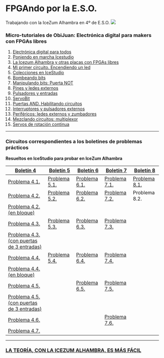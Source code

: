 # FPGAndo por la E.S.O.
Trabajando con la IceZum Alhambra en 4º de E.S.O.
![](http://fpgawars.github.io/img/projects/icezum.png)

### Micro-tutoriales de ObiJuan: **Electrónica digital para makers con FPGAs libres**
1. [Electrónica digital para todos](https://youtu.be/R59Q-MwFbM8)
2. [Poniendo en marcha Icestudio](https://youtu.be/ELQLphztOjQ)
3. [La Icezum Alhambra y otras placas con FPGAs libres](https://youtu.be/X0tTh7tYOZg)
4. [Mi primer circuito. Encendiendo un led](https://youtu.be/1y5nwX6fGP4)
5. [Colecciones en IceStudio](https://youtu.be/BK0U7Hm-HII)
6. [Bombeando bits](https://youtu.be/3IcehX7UmIo)
7. [Manipulando bits: Puerta NOT](https://youtu.be/xgdiBnzz4XQ)
8. [Pines y ledes externos](https://youtu.be/aWXtGDKhGVk)
9. [Pulsadores y entradas](https://youtu.be/7LOdYJt077M)
10. [ServoBit](https://youtu.be/l1p-S1jtcP0)
11. [Puertas AND. Habilitando circuitos](https://youtu.be/C9ZmECWfDfQ)
12. [Interruptores y pulsadores externos](https://youtu.be/8UhAs8vLDq0)
13. [Periféricos: ledes externos y zumbadores](https://youtu.be/AoPO-AXYeWk)
14. [Mezclando circuitos: multiplexor](https://youtu.be/VqJVGluqPE8)
15. [Servos de rotación continua](https://youtu.be/UGgvU4KXs3Q)


---

### Circuitos correspondientes a los boletines de problemas prácticos
**Resueltos en IceStudio para probar en IceZum Alhambra**

[Boletín 4](problemas/boletínED4.pdf)  | [Boletín 5](problemas/boletínED5.pdf)  | [Boletín 6](problemas/boletínED6.pdf)  | [Boletín 7](problemas/boletínED7.pdf) | [Boletín 8](problemas/boletínED8.pdf)
--|---|---|--|--|
[Problema 4.1.](problemas/Ejercicio41.ice)  | [Problema 5.1.](problemas/Ejercicio51.ice)  | [Problema 6.1.](problemas/Ejercicio61.ice)   | [Problema 7.1.](problemas/Ejercicio71.ice) | [Problema 8.1.](problemas/Ejercicio81.ice)
[Problema 4.2.](problemas/Ejercicio42.ice)  | [Problema 5.2.](problemas/Ejercicio52.ice)  | [Problema 6.2.](problemas/Ejercicio62.ice)  |  [Problema 7.2.](problemas/Ejercicio72.ice)| Problema 8.2.
[Problema 4.2. (en bloque)](problemas/Ejercicio42Bloque.ice)  |   |   |   |
[Problema 4.3.](problemas/Ejercicio43.ice)  | [Problema 5.3.](problemas/Ejercicio53.ice)  |[Problema 6.3.](problemas/Ejercicio63.ice)   |  [Problema 7.3.](problemas/Ejercicio73.ice)|
[Problema 4.3. (con puertas de 3 entradas)](problemas/Ejercicio43B.ice)|   |   |   |
[Problema 4.4.](problemas/Ejercicio44.ice)  | [Problema 5.4.](problemas/Ejercicio54.ice)  |[Problema 6.4.](problemas/Ejercicio64.ice)   | [Problema 7.4.](problemas/Ejercicio74.ice) |
[Problema 4.4. (en bloque)](problemas/Ejercicio44Bloque.ice)  |  |  |  |
[Problema 4.5.](problemas/Ejercicio45.ice)  |   |  [Problema 6.5.](problemas/Ejercicio65.ice) | [Problema 7.5.](problemas/Ejercicio75.ice) |
[Problema 4.5. (con puertas de 3 entradas)](problemas/Ejercicio5B.ice)  |   |  |  |
[Problema 4.6.](problemas/Ejercicio46.ice)  |   |   | [Problema 7.6.](problemas/Ejercicio76.ice) |
[Problema 4.7.](problemas/Ejercicio47.ice)  |   |   |  |

---

### [LA TEORÍA, CON LA ICEZUM ALHAMBRA, ES MÁS FÁCIL](teoria/teoria.md)
